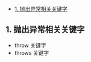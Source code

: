 <!-- TOC -->

- [1. 抛出异常相关关键字](#1-抛出异常相关关键字)

<!-- /TOC -->

## 1. 抛出异常相关关键字
- throw 关键字
- throws 关键字